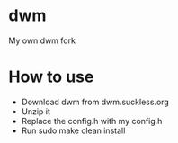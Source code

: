 # dwm
My own dwm fork

# How to use
- Download dwm from dwm.suckless.org
- Unzip it
- Replace the config.h with my config.h
- Run sudo make clean install
